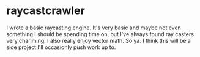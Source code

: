 # raycastcrawler

I wrote a basic raycasting engine. It's very basic and maybe not even something I should be spending time on, but I've always found ray casters very chariming.  I also really enjoy vector math.  So ya.  I think this will be a side project I'll occasionly push work up to. 
